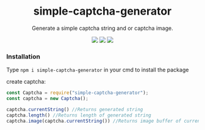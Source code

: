 <div align="center">

# simple-captcha-generator
  
Generate a simple captcha string and or captcha image.
  
![](https://img.shields.io/github/languages/top/Nidrux/simple-captcha-generator)
![](https://img.shields.io/codacy/grade/415e4c6f1c5648098bdd039f7666212f)
![](https://img.shields.io/github/repo-size/Nidrux/simple-captcha-generator)

 </div>
 
### Installation

Type `npm i simple-captcha-generator` in your cmd to install the package


create captcha:
```js
const Captcha = require("simple-captcha-generator");
const captcha = new Captcha();

captcha.currentString() //Returns generated string
captcha.length() //Returns length of generated string
captcha.image(captcha.currentString()) //Returns image buffer of current generated string (possible to add your own string)
```
